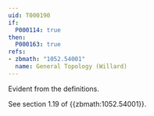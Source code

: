 ```yaml
---
uid: T000190
if:
  P000114: true
then:
  P000163: true
refs:
- zbmath: "1052.54001"
  name: General Topology (Willard)
---
```


Evident from the definitions.

See section 1.19 of {{zbmath:1052.54001}}.
